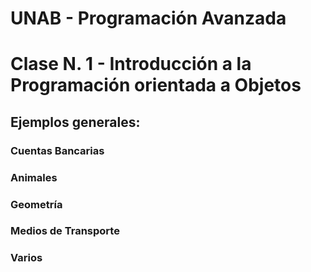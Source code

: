 # UNAB - Programación Avanzada


# Clase N. 1 - Introducción a la Programación orientada a Objetos

## Ejemplos generales:

### Cuentas Bancarias
### Animales
### Geometría
### Medios de Transporte
### Varios

